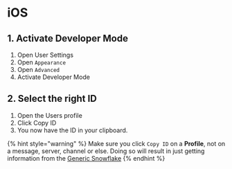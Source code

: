 # iOS

## 1. Activate Developer Mode

1. Open User Settings
2. Open `Appearance`
3. Open `Advanced`
4. Activate Developer Mode

## 2. Select the right ID

1. Open the Users profile
2. Click Copy ID
3. You now have the ID in your clipboard.

{% hint style="warning" %}
Make sure you click `Copy ID` on a **Profile**, not on a message, server, channel or else. Doing so will result in just getting information from the [Generic Snowflake](https://wiki.discord.id/miscellaneous/snowflakes)
{% endhint %}
